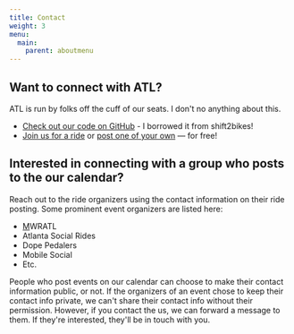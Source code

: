 ```yaml
---
title: Contact
weight: 3
menu:
  main:
    parent: aboutmenu
---
```

## Want to connect with ATL?

ATL is run by folks off the cuff of our seats. I don't no anything about this.

* [Check out our code on GitHub](https://github.com/shift-org) - I borrowed it from shift2bikes!
* [Join us for a ride](/calendar/) or [post one of your own](/addevent/) — for free!

## Interested in connecting with a group who posts to the our calendar?

Reach out to the ride organizers using the contact information on their ride posting. Some prominent event organizers are listed here: 

* [M](mailto:pedalpalooza@gmail.com)WRATL
* Atlanta Social Rides
* Dope Pedalers
* Mobile Social
* Etc.

People who post events on our calendar can choose to make their contact information public, or not. If the organizers of an event chose to keep their contact info private, we can't share their contact info without their permission. However, if you contact the us, we can forward a message to them. If they're interested, they'll be in touch with you.